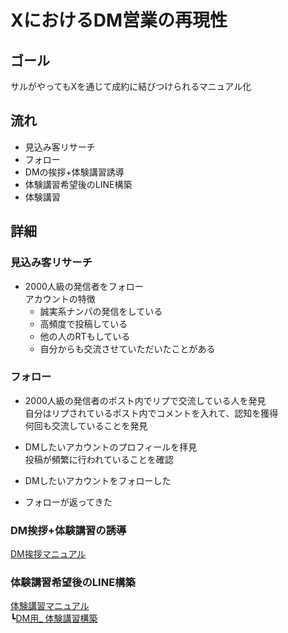 # XにおけるDM営業の再現性

## ゴール
サルがやってもXを通じて成約に結びつけられるマニュアル化

## 流れ
- 見込み客リサーチ
- フォロー
- DMの挨拶+体験講習誘導
- 体験講習希望後のLINE構築
- 体験講習

## 詳細

### 見込み客リサーチ

- 2000人級の発信者をフォロー<br>
アカウントの特徴
  - 誠実系ナンパの発信をしている<br>
  - 高頻度で投稿している<br>
  - 他の人のRTもしている<br>
  - 自分からも交流させていただいたことがある<br>

### フォロー

- 2000人級の発信者のポスト内でリプで交流している人を発見<br>
自分はリプされているポスト内でコメントを入れて、認知を獲得<br>
何回も交流していることを発見

- DMしたいアカウントのプロフィールを拝見<br>
投稿が頻繁に行われていることを確認

- DMしたいアカウントをフォローした
- フォローが返ってきた

### DM挨拶+体験講習の誘導

[DM挨拶マニュアル](dm-greeting-template.md)

### 体験講習希望後のLINE構築

[体験講習マニュアル](/Marketing/trial-session/trial-session.md)<br>
┗[DM用_ 体験講習構築](/Marketing/trial-session/trial-line.md)
